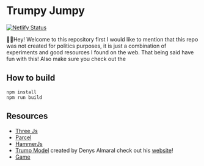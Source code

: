 # Trumpy Jumpy
[![Netlify Status](https://api.netlify.com/api/v1/badges/3add7b59-2594-4710-9732-74f975aaeceb/deploy-status)](https://app.netlify.com/sites/trumpyjumpy/deploys)

👋🏼Hey! Welcome to this repository first I would like to mention that this repo was not created for politics purposes, it is just a combination of experiments and good resources I found on the web. That being said have fun with this! Also make sure you check out the 

## How to build 
    npm install
    npm run build

## Resources
* [Three Js](https://github.com/mrdoob/three.js/)
* [Parcel](https://github.com/parcel-bundler/parcel)
* [HammerJs](https://github.com/hammerjs/hammer.js)
* [Trump Model](https://denysalmaral.com/2016/11/free-lowpoly-donald-trump-3d-character.html) created by Denys Almaral check out his [website](https://www.denysalmaral.com)! 
* [Game](https://github.com/wanfungchui/Boxy-Run)
